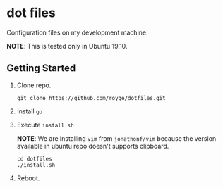 # dot files

Configuration files on my development machine.

**NOTE**: This is tested only in Ubuntu 19.10.

## Getting Started

1. Clone repo.

    ```
    git clone https://github.com/royge/dotfiles.git
    ```

1. Install `go`

1. Execute `install.sh`

    **NOTE**: We are installing `vim` from `jonathonf/vim` because the version
    available in ubuntu repo doesn't supports clipboard.

    ```
    cd dotfiles
    ./install.sh
    ```

1. Reboot.
